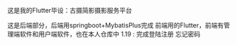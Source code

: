 这是我的Flutter毕设：古摄简影摄影服务平台

这是后端部分，后端用springboot+MybatisPlus完成
前端用的Flutter，前端有管理端软件和用户端软件，也在本人仓库中
1.19 : 完成登陆注册 
       忘记密码  


